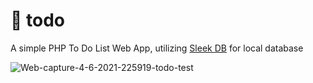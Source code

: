 # 📘 todo

A simple PHP To Do List Web App, utilizing [Sleek DB](https://sleekdb.github.io) for local database

<img src="https://i.ibb.co/xh8BL2t/Web-capture-4-6-2021-225919-todo-test.jpg" alt="Web-capture-4-6-2021-225919-todo-test" border="0">
